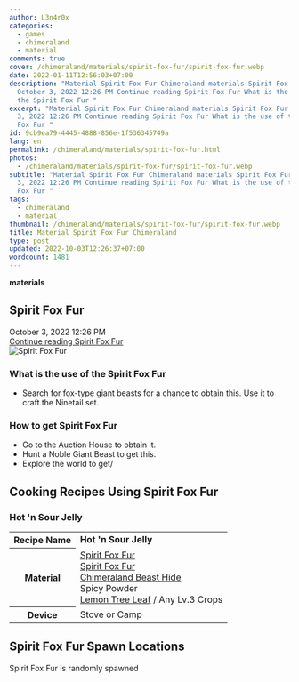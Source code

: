 ```yaml
---
author: L3n4r0x
categories:
  - games
  - chimeraland
  - material
comments: true
cover: /chimeraland/materials/spirit-fox-fur/spirit-fox-fur.webp
date: 2022-01-11T12:56:03+07:00
description: "Material Spirit Fox Fur Chimeraland materials Spirit Fox Fur
  October 3, 2022 12:26 PM Continue reading Spirit Fox Fur What is the use of
  the Spirit Fox Fur "
excerpt: "Material Spirit Fox Fur Chimeraland materials Spirit Fox Fur October
  3, 2022 12:26 PM Continue reading Spirit Fox Fur What is the use of the Spirit
  Fox Fur "
id: 9cb9ea79-4445-4888-856e-1f536345749a
lang: en
permalink: /chimeraland/materials/spirit-fox-fur.html
photos:
  - /chimeraland/materials/spirit-fox-fur/spirit-fox-fur.webp
subtitle: "Material Spirit Fox Fur Chimeraland materials Spirit Fox Fur October
  3, 2022 12:26 PM Continue reading Spirit Fox Fur What is the use of the Spirit
  Fox Fur "
tags:
  - chimeraland
  - material
thumbnail: /chimeraland/materials/spirit-fox-fur/spirit-fox-fur.webp
title: Material Spirit Fox Fur Chimeraland
type: post
updated: 2022-10-03T12:26:37+07:00
wordcount: 1481
---
```


<link
  rel="stylesheet"
  href="https://rawcdn.githack.com/dimaslanjaka/Web-Manajemen/870a349/css/bootstrap-5-3-0-alpha3-wrapper.css"
/>
<section id="bootstrap-wrapper">
  <div data-bs-theme="dark">
    <div
      class="row g-0 border rounded overflow-hidden flex-md-row mb-4 shadow-sm position-relative bg-dark text-light"
    >
      <div class="col p-4 d-flex flex-column position-static">
        <strong class="d-inline-block mb-2 text-success">materials</strong>
        <h2 class="mb-0">Spirit Fox Fur</h2>
        <div class="mb-1 text-muted">October 3, 2022 12:26 PM</div>
        <a
          href="/chimeraland/materials/spirit-fox-fur.html"
          class="stretched-link d-none text-primary"
          >Continue reading Spirit Fox Fur</a
        >
      </div>
      <div class="col-auto d-none d-md-block d-lg-block">
        <img
          src="https://www.webmanajemen.com/chimeraland/materials/spirit-fox-fur/spirit-fox-fur.webp"
          alt="Spirit Fox Fur"
        />
      </div>
    </div>
    <div class="row">
      <div class="col-lg-6 col-12 mb-2">
        <div class="card">
          <div class="card-body">
            <h3 class="card-title">What is the use of the Spirit Fox Fur</h3>
            <div class="card-text">
              <ul>
                <li>
                  Search for fox-type giant beasts for a chance to obtain this.
                  Use it to craft the Ninetail set.
                </li>
              </ul>
            </div>
          </div>
        </div>
      </div>
      <div class="col-lg-6 col-12 mb-2">
        <div class="card">
          <div class="card-body">
            <h3 class="card-title">How to get Spirit Fox Fur</h3>
            <div class="card-text">
              <ul>
                <li>Go to the Auction House to obtain it.</li>
                <li>Hunt a Noble Giant Beast to get this.</li>
                <li>Explore the world to get/</li>
              </ul>
            </div>
          </div>
        </div>
      </div>
      <div class="col-12 mb-2">
        <h2 id="cookable">Cooking Recipes Using Spirit Fox Fur</h2>
        <div id="recipe-hot-n-sour-jelly">
          <h3 id="item-hot-n-sour-jelly">Hot &#x27;n Sour Jelly</h3>
          <div class="mb-2">
            <table class="table">
              <tr>
                <th>Recipe Name</th>
                <td><b>Hot &#x27;n Sour Jelly</b></td>
              </tr>
              <tr>
                <th>Material</th>
                <td>
                  <a
                    class="text-decoration-none text-primary"
                    href="/chimeraland/materials/spirit-fox-fur.html"
                    >Spirit Fox Fur</a
                  ><br /><a
                    class="text-decoration-none text-primary"
                    href="/chimeraland/materials/spirit-fox-fur.html"
                    >Spirit Fox Fur</a
                  ><br /><a
                    class="text-decoration-none text-primary"
                    href="/chimeraland/materials/chimeraland-beast-hide.html"
                    >Chimeraland Beast Hide</a
                  ><br />Spicy Powder<br /><a
                    class="text-decoration-none text-primary"
                    href="/chimeraland/materials/lemon-tree-leaf.html"
                    >Lemon Tree Leaf</a
                  ><span> / </span>Any Lv.3 Crops
                </td>
              </tr>
              <tr>
                <th>Device</th>
                <td>Stove or Camp</td>
              </tr>
            </table>
          </div>
        </div>
      </div>
      <div class="col-12 mb-2">
        <h2>Spirit Fox Fur Spawn Locations</h2>
        <p>Spirit Fox Fur is randomly spawned</p>
      </div>
    </div>
  </div>
</section>
